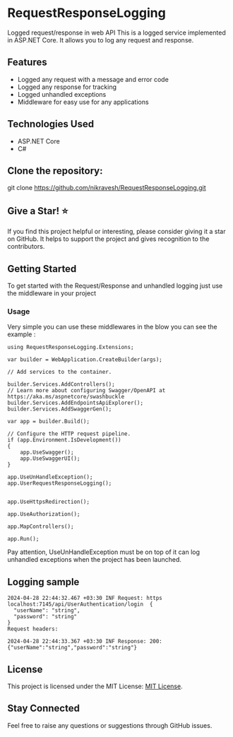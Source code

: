 # RequestResponseLogging

Logged request/response in web API
This is a logged service implemented in ASP.NET Core. It allows you to log any request and response.

## Features

- Logged any request with a message and error code
- Logged any response for tracking
- Logged unhandled exceptions
- Middleware for easy use for any applications

## Technologies Used

- ASP.NET Core
- C#

## Clone the repository:
git clone https://github.com/nikravesh/RequestResponseLogging.git

## Give a Star! ⭐
If you find this project helpful or interesting, please consider giving it a star on GitHub. It helps to support the project and gives recognition to the contributors.


## Getting Started
To get started with the Request/Response and unhandled logging just use the middleware in your project

### Usage
Very simple you can use these middlewares in the blow you can see the example : 
```
using RequestResponseLogging.Extensions;

var builder = WebApplication.CreateBuilder(args);

// Add services to the container.

builder.Services.AddControllers();
// Learn more about configuring Swagger/OpenAPI at https://aka.ms/aspnetcore/swashbuckle
builder.Services.AddEndpointsApiExplorer();
builder.Services.AddSwaggerGen();

var app = builder.Build();

// Configure the HTTP request pipeline.
if (app.Environment.IsDevelopment())
{
    app.UseSwagger();
    app.UseSwaggerUI();
}

app.UseUnHandleException();
app.UserRequestResponseLogging();


app.UseHttpsRedirection();

app.UseAuthorization();

app.MapControllers();

app.Run();
```
Pay attention, UseUnHandleException must be on top of it can log unhandled exceptions when the project has been launched.

## Logging sample
```
2024-04-28 22:44:32.467 +03:30 INF Request: https localhost:7145/api/UserAuthentication/login  {
  "userName": "string",
  "password": "string"
}
Request headers: 

2024-04-28 22:44:33.367 +03:30 INF Response: 200: {"userName":"string","password":"string"}
```

## License
This project is licensed under the MIT License: [MIT License](https://opensource.org/licenses/MIT).

## Stay Connected
Feel free to raise any questions or suggestions through GitHub issues.

